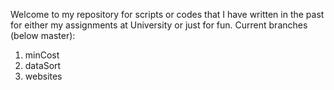 Welcome to my repository for scripts or codes that I have written in the past for either my assignments at University or just for fun.
Current branches (below master):
1. minCost
2. dataSort
3. websites
